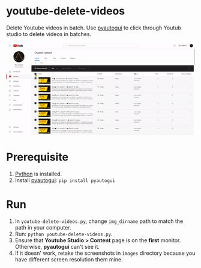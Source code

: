 # youtube-delete-videos
Delete Youtube videos in batch. Use  [pyautogui][pyautogui_link] to click through Youtub studio to delete videos in batches.

![Delete Youtube videos](youtube-delete-videos.gif)

# Prerequisite

1. [Python][python_link] is installed.
1. Install [pyautogui][pyautogui_link]: `pip install pyautogui`

# Run

1. In `youtube-delete-videos.py`, change `img_dirname` path to match the path in your computer.
1. Run: `python youtube-delete-videos.py`.
1. Ensure that **Youtube Studio > Content** page is on the **first** monitor. Otherwise, **pyautogui** can't see it.
1. If it doesn' work, retake the screenshots in `images` directory because you have different screen resolution them mine.

[pyautogui_link]: https://pyautogui.readthedocs.io/en/latest/
[python_link]: https://www.python.org/downloads/
